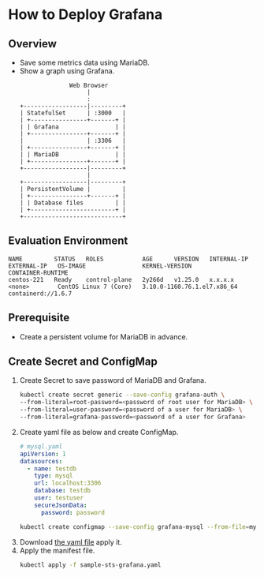 # How to Deploy Grafana

## Overview
- Save some metrics data using MariaDB.
- Show a graph using Grafana.
  ```
                Web Browser
                     |
                     :
  +------------------|---------+
  | StatefulSet      | :3000   |
  | +----------------+-------+ |
  | | Grafana                | |
  | +----------------+-------+ |
  |                  | :3306   |
  | +----------------+-------+ |
  | | MariaDB                | |
  | +----------------+-------+ |
  +------------------|---------+
                     |
  +------------------|---------+
  | PersistentVolume |         |
  | +----------------+-------+ |
  | | Database files         | |
  | +------------------------+ |
  +----------------------------+
  ```
## Evaluation Environment
```
NAME         STATUS   ROLES           AGE      VERSION   INTERNAL-IP     EXTERNAL-IP   OS-IMAGE                KERNEL-VERSION                CONTAINER-RUNTIME
centos-221   Ready    control-plane   2y266d   v1.25.0   x.x.x.x         <none>        CentOS Linux 7 (Core)   3.10.0-1160.76.1.el7.x86_64   containerd://1.6.7
```
## Prerequisite
- Create a persistent volume for MariaDB in advance.
## Create Secret and ConfigMap
1. Create Secret to save password of MariaDB and Grafana.
   ```sh
   kubectl create secret generic --save-config grafana-auth \
   --from-literal=root-password=<password of root user for MariaDB> \
   --from-literal=user-password=<password of a user for MariaDB> \
   --from-literal=grafana-password=<password of a user for Grafana>
   ```
1. Create yaml file as below and create ConfigMap.
   ```yaml
   # mysql.yaml
   apiVersion: 1
   datasources:
     - name: testdb
       type: mysql
       url: localhost:3306
       database: testdb
       user: testuser
       secureJsonData:
         password: password
   ```
   ```sh
   kubectl create configmap --save-config grafana-mysql --from-file=mysql.yaml
   ```   
1. Download [the yaml file](https://github.com/EXPRESSCLUSTER/kubernetes/blob/master/yaml/grafana-mariadb/sts-grafana.yaml) apply it.
1. Apply the manifest file.
   ```sh
   kubectl apply -f sample-sts-grafana.yaml
   ```

